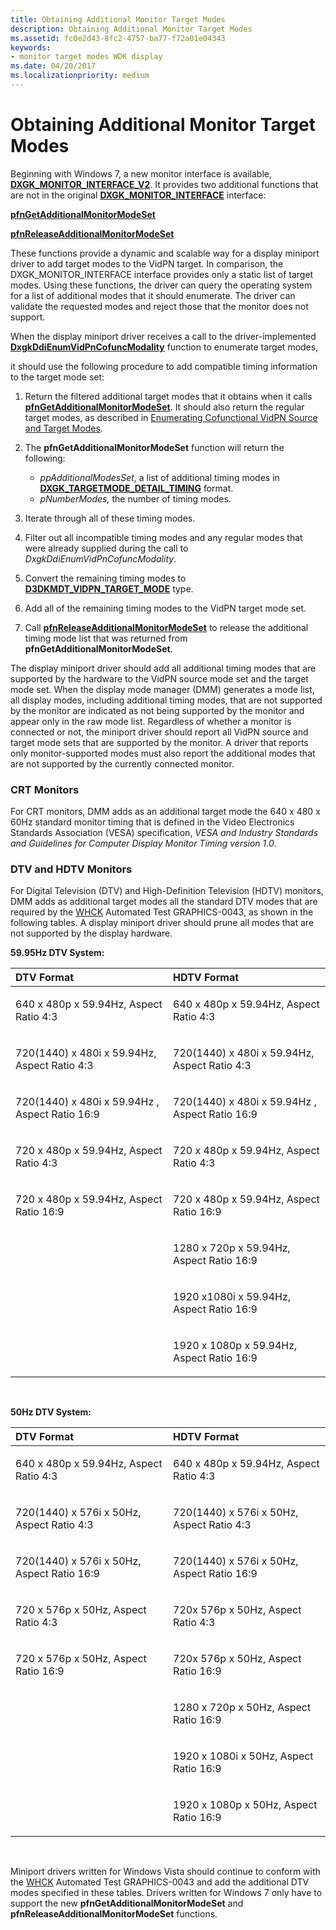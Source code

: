 ```yaml
---
title: Obtaining Additional Monitor Target Modes
description: Obtaining Additional Monitor Target Modes
ms.assetid: fc0e2d43-8fc2-4757-ba77-f72a01e04343
keywords:
- monitor target modes WDK display
ms.date: 04/20/2017
ms.localizationpriority: medium
---
```


# Obtaining Additional Monitor Target Modes


Beginning with Windows 7, a new monitor interface is available, [**DXGK\_MONITOR\_INTERFACE\_V2**](https://msdn.microsoft.com/library/windows/hardware/ff561968). It provides two additional functions that are not in the original [**DXGK\_MONITOR\_INTERFACE**](https://msdn.microsoft.com/library/windows/hardware/ff561949) interface:

[**pfnGetAdditionalMonitorModeSet**](https://msdn.microsoft.com/library/windows/hardware/ff561970)

[**pfnReleaseAdditionalMonitorModeSet**](https://msdn.microsoft.com/library/windows/hardware/ff561977)

These functions provide a dynamic and scalable way for a display miniport driver to add target modes to the VidPN target. In comparison, the DXGK\_MONITOR\_INTERFACE interface provides only a static list of target modes. Using these functions, the driver can query the operating system for a list of additional modes that it should enumerate. The driver can validate the requested modes and reject those that the monitor does not support.

When the display miniport driver receives a call to the driver-implemented [**DxgkDdiEnumVidPnCofuncModality**](https://msdn.microsoft.com/library/windows/hardware/ff559649) function to enumerate target modes,

it should use the following procedure to add compatible timing information to the target mode set:

1.  Return the filtered additional target modes that it obtains when it calls [**pfnGetAdditionalMonitorModeSet**](https://msdn.microsoft.com/library/windows/hardware/ff561970). It should also return the regular target modes, as described in [Enumerating Cofunctional VidPN Source and Target Modes](enumerating-cofunctional-vidpn-source-and-target-modes.md).

2.  The **pfnGetAdditionalMonitorModeSet** function will return the following:
    -   *ppAdditionalModesSet*, a list of additional timing modes in [**DXGK\_TARGETMODE\_DETAIL\_TIMING**](https://msdn.microsoft.com/library/windows/hardware/ff562060) format.
    -   *pNumberModes,* the number of timing modes.

3.  Iterate through all of these timing modes.

4.  Filter out all incompatible timing modes and any regular modes that were already supplied during the call to *DxgkDdiEnumVidPnCofuncModality*.

5.  Convert the remaining timing modes to [**D3DKMDT\_VIDPN\_TARGET\_MODE**](https://msdn.microsoft.com/library/windows/hardware/ff546729) type.

6.  Add all of the remaining timing modes to the VidPN target mode set.

7.  Call [**pfnReleaseAdditionalMonitorModeSet**](https://msdn.microsoft.com/library/windows/hardware/ff561977) to release the additional timing mode list that was returned from **pfnGetAdditionalMonitorModeSet**.

The display miniport driver should add all additional timing modes that are supported by the hardware to the VidPN source mode set and the target mode set. When the display mode manager (DMM) generates a mode list, all display modes, including additional timing modes, that are not supported by the monitor are indicated as not being supported by the monitor and appear only in the raw mode list. Regardless of whether a monitor is connected or not, the miniport driver should report all VidPN source and target mode sets that are supported by the monitor. A driver that reports only monitor-supported modes must also report the additional modes that are not supported by the currently connected monitor.

### <span id="crt_monitors"></span><span id="CRT_MONITORS"></span>**CRT Monitors**

For CRT monitors, DMM adds as an additional target mode the 640 x 480 x 60Hz standard monitor timing that is defined in the Video Electronics Standards Association (VESA) specification, *VESA and Industry Standards and Guidelines for Computer Display Monitor Timing version 1.0*.

### <span id="dtv_and_hdtv_monitors"></span><span id="DTV_AND_HDTV_MONITORS"></span>**DTV and HDTV Monitors**

For Digital Television (DTV) and High-Definition Television (HDTV) monitors, DMM adds as additional target modes all the standard DTV modes that are required by the [WHCK](https://docs.microsoft.com/windows-hardware/test/hlk/windows-hardware-lab-kit) Automated Test GRAPHICS-0043, as shown in the following tables. A display miniport driver should prune all modes that are not supported by the display hardware.

**59.95Hz DTV System:**

<table>
<colgroup>
<col width="50%" />
<col width="50%" />
</colgroup>
<thead>
<tr class="header">
<th align="left">DTV Format</th>
<th align="left">HDTV Format</th>
</tr>
</thead>
<tbody>
<tr class="odd">
<td align="left"><p>640 x 480p x 59.94Hz, Aspect Ratio 4:3</p></td>
<td align="left"><p>640 x 480p x 59.94Hz, Aspect Ratio 4:3</p></td>
</tr>
<tr class="even">
<td align="left"><p>720(1440) x 480i x 59.94Hz, Aspect Ratio 4:3</p></td>
<td align="left"><p>720(1440) x 480i x 59.94Hz, Aspect Ratio 4:3</p></td>
</tr>
<tr class="odd">
<td align="left"><p>720(1440) x 480i x 59.94Hz , Aspect Ratio 16:9</p></td>
<td align="left"><p>720(1440) x 480i x 59.94Hz , Aspect Ratio 16:9</p></td>
</tr>
<tr class="even">
<td align="left"><p>720 x 480p x 59.94Hz, Aspect Ratio 4:3</p></td>
<td align="left"><p>720 x 480p x 59.94Hz, Aspect Ratio 4:3</p></td>
</tr>
<tr class="odd">
<td align="left"><p>720 x 480p x 59.94Hz, Aspect Ratio 16:9</p></td>
<td align="left"><p>720 x 480p x 59.94Hz, Aspect Ratio 16:9</p></td>
</tr>
<tr class="even">
<td align="left"></td>
<td align="left"><p>1280 x 720p x 59.94Hz, Aspect Ratio 16:9</p></td>
</tr>
<tr class="odd">
<td align="left"></td>
<td align="left"><p>1920 x1080i x 59.94Hz, Aspect Ratio 16:9</p></td>
</tr>
<tr class="even">
<td align="left"></td>
<td align="left"><p>1920 x 1080p x 59.94Hz, Aspect Ratio 16:9</p></td>
</tr>
</tbody>
</table>

 

**50Hz DTV System:**

<table>
<colgroup>
<col width="50%" />
<col width="50%" />
</colgroup>
<thead>
<tr class="header">
<th align="left">DTV Format</th>
<th align="left">HDTV Format</th>
</tr>
</thead>
<tbody>
<tr class="odd">
<td align="left"><p>640 x 480p x 59.94Hz, Aspect Ratio 4:3</p></td>
<td align="left"><p>640 x 480p x 59.94Hz, Aspect Ratio 4:3</p></td>
</tr>
<tr class="even">
<td align="left"><p>720(1440) x 576i x 50Hz, Aspect Ratio 4:3</p></td>
<td align="left"><p>720(1440) x 576i x 50Hz, Aspect Ratio 4:3</p></td>
</tr>
<tr class="odd">
<td align="left"><p>720(1440) x 576i x 50Hz, Aspect Ratio 16:9</p></td>
<td align="left"><p>720(1440) x 576i x 50Hz, Aspect Ratio 16:9</p></td>
</tr>
<tr class="even">
<td align="left"><p>720 x 576p x 50Hz, Aspect Ratio 4:3</p></td>
<td align="left"><p>720x 576p x 50Hz, Aspect Ratio 4:3</p></td>
</tr>
<tr class="odd">
<td align="left"><p>720 x 576p x 50Hz, Aspect Ratio 16:9</p></td>
<td align="left"><p>720x 576p x 50Hz, Aspect Ratio 16:9</p></td>
</tr>
<tr class="even">
<td align="left"></td>
<td align="left"><p>1280 x 720p x 50Hz, Aspect Ratio 16:9</p></td>
</tr>
<tr class="odd">
<td align="left"></td>
<td align="left"><p>1920 x 1080i x 50Hz, Aspect Ratio 16:9</p></td>
</tr>
<tr class="even">
<td align="left"></td>
<td align="left"><p>1920 x 1080p x 50Hz, Aspect Ratio 16:9</p></td>
</tr>
</tbody>
</table>

 

Miniport drivers written for Windows Vista should continue to conform with the [WHCK](https://docs.microsoft.com/windows-hardware/test/hlk/windows-hardware-lab-kit) Automated Test GRAPHICS-0043 and add the additional DTV modes specified in these tables. Drivers written for Windows 7 only have to support the new **pfnGetAdditionalMonitorModeSet** and **pfnReleaseAdditionalMonitorModeSet** functions.

 

 





